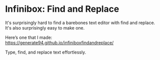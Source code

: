 # Infinibox: Find and Replace

It's surprisingly hard to find a barebones text editor with find and replace.  
It's also surprisingly easy to make one.  

Here’s one that I made: https://generate94.github.io/infiniboxfindandreplace/

Type, find, and replace text effortlessly.  
